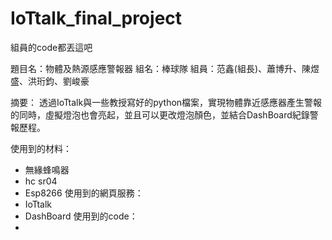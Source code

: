 # IoTtalk_final_project
組員的code都丟這吧

題目名：物體及熱源感應警報器
組名：棒球隊
組員：范鑫(組長)、蕭博升、陳煜盛、洪珩鈞、劉峻豪

摘要：
透過IoTtalk與一些教授寫好的python檔案，實現物體靠近感應器產生警報的同時，虛擬燈泡也會亮起，並且可以更改燈泡顏色，並結合DashBoard紀錄警報歷程。

使用到的材料：
-	無緣蜂鳴器 
-	hc sr04
-	Esp8266
使用到的網頁服務：
-	IoTtalk
-	DashBoard
使用到的code：
-	

